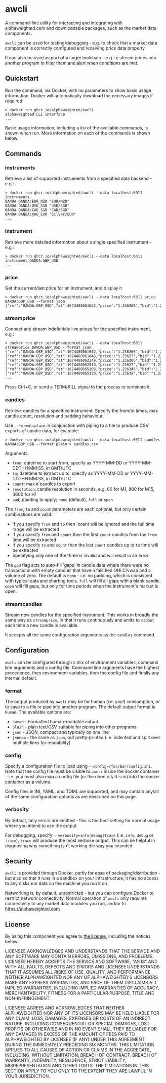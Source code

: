 # awcli

A command-line utility for interacting and integrating with alphaweighted.com and downloadable packages, such
as the market data components.

`awcli` can be used for testing/debugging - e.g. to check that a market data component is correctly configured
and receiving price data properly.

It can also be used as part of a larger toolchain - e.g. to stream prices into another program to filter them and alert when conditions are met.

## Quickstart

Run the command, via Docker, with no parameters to show basic usage information.  Docker will automatically download the necessary images if required:

```shell
> docker run ghcr.io/alphaweighted/awcli
alphaweighted CLI interface
...
```

Basic usage information, including a list of  the available commands, is shown when run.   More information on
each of the commands is shown below.

## Commands

### instruments

Retrieve a list of supported instruments from a specified data backend - e.g.:

```shell
> docker run ghcr.io/alphaweighted/awcli --data localhost:6011 instruments
OANDA OANDA:EUR_NZD "EUR/NZD"
OANDA OANDA:USD_SGD "USD/SGD"
OANDA OANDA:CAD_SGD "CAD/SGD"
OANDA OANDA:XAG_EUR "Silver/EUR"
...
```

### instrument

Retrieve more detailed information about a single specified instrument - e.g.:

```shell
> docker run ghcr.io/alphaweighted/awcli --data localhost:6011 instrument OANDA:GBP_USD
...
```

### price

Get the current/last price for an instrument, and display it

```shell
> docker run ghcr.io/alphaweighted/awcli --data localhost:6011 price OANDA:GBP_USD --format json
{"ref":"OANDA:GBP_USD","at":1674480061632,"price":"1.236265","bid":"1.23618","ask":"1.23635","bid_size":"1000000","ask_size":"1000000"}
```

### streamprice

Connect and stream indefinitely live prices for the specified instrument, e.g.:

```shell
> docker run ghcr.io/alphaweighted/awcli --data localhost:6011 streamprice OANDA:GBP_USD --format json
{"ref":"OANDA:GBP_USD","at":1674480061632,"price":"1.236265","bid":"1.23618","ask":"1.23635","bid_size":"1000000","ask_size":"1000000"}
{"ref":"OANDA:GBP_USD","at":1674480061848,"price":"1.23627","bid":"1.23619","ask":"1.23635","bid_size":"1000000","ask_size":"1000000"}
{"ref":"OANDA:GBP_USD","at":1674480062149,"price":"1.236265","bid":"1.23618","ask":"1.23635","bid_size":"1000000","ask_size":"1000000"}
{"ref":"OANDA:GBP_USD","at":1674480062510,"price":"1.23627","bid":"1.23619","ask":"1.23635","bid_size":"1000000","ask_size":"1000000"}
{"ref":"OANDA:GBP_USD","at":1674480065209,"price":"1.236345","bid":"1.23625","ask":"1.23644","bid_size":"1000000","ask_size":"1000000"}
{"ref":"OANDA:GBP_USD","at":1674480065320,"price":"1.23635","bid":"1.23627","ask":"1.23643","bid_size":"1000000","ask_size":"1000000"}
...
```

Press Ctrl+C, or send a TERM/KILL signal to the process to terminate it.

### candles

Retrieve candles for a specified instrument.  Specify the from/to times, max candle count, resolution and padding behaviour.

Use `--format=plain` in conjunction with piping to a file to produce CSV exports of candle data, for example:

```shell
> docker run ghcr.io/alphaweighted/awcli --data localhost:6011 candles OANDA:GBP_USD --format plain > candles.csv
```

Arguments:
- `from`; datetime to start from, specify as YYYY-MM-DD or YYYY-MM-DDTHH:MM:SS, in GMT/UTC
- `to`; datetime to extract up to, specify as YYYY-MM-DD or YYYY-MM-DDTHH:MM:SS, in GMT/UTC
- `count`; max # candles to export
- `resolution`; candle resolution in seconds, e.g. 60 for M1, 900 for M15, 3600 for H1
- `pad`; padding to apply; `none` (default), `full` or `open`

The `from`, `to` and `count` parameters are each optional, but only certain combinations are valid:
- If you specify `from` and `to` then `count will be ignored and the full time range will be extracted 
- If you specify `from` and `count` then the first `count` candles from the `from` time will be extracted
- If you specify `to` and `count` then the last `count` candles up to `to` time will be extracted
- Specifying only one of the three is invalid and will result in an error

The `pad` flag acts to auto-fill 'gaps' in candle data where there were no transactions with empty candles that have a falsified OHLC/vwap and a volume of zero.  The default is `none` - i.e. no padding, which is consistent with typical data and charting tools.  `full` will fill all gaps with a blank candle.  `open` will fill gaps, but only for time periods when the instrument's market is open.


### streamcandles

Stream new candles for the specified instrument.  This works in broadly the same way as `streamprice`, in that it runs continuously and emits to `stdout` each time a new candle is available.

It accepts all the same configuration arguments as the `candles` command.

## Configuration

`awcli` can be configured through a mix of environment variables, command line arguments and a config
file.  Command line arguments have the highest precedence, then environment variables, then the
config file and finally any internal default.

### format

The output produced by `awcli` may be for human (i.e. you!) consumption, or to save to a file or pipe into another program.  The default output format is `human`.  The available options are:

- `human` - Formatted human-readable output
- `plain` - plain text/CSV suitable for piping into other programs
- `json` - JSON, compact and typically on one line
- `jsonpp` - the same as `json`, but pretty-printed (i.e. indented and split over multiple lines for readability)

### config

Specify a configuration file to load using `--config=/foo/bar/config.ini`.  Note that the config file
must be visible to `awcli` inside the docker container - i.e. you must also map a config file (or the directory it is in) into the docker container as a volume. 

Config files in INI, YAML, and TOML are supported, and may contain any/all of the same configuration
options as are described on this page.

### verbosity

By default, only errors are emitted - this is the best setting for normal usage where you intend to use the output.

For debugging, specify `--verbosity=info|debug|trace` (i.e. `info`, `debug` or `trace`).  `trace` will
produce the most verbose output.  This can be helpful in diagnosing why something isn't working the way you intended.

## Security

`awcli` is provided through Docker, partly for ease of packaging/distribution - but also so that it runs in a sandbox on your infrastructure; it has no access to any disks nor data on the machine you run it on.

Networking is, by default, unrestricted - but you can configure Docker to restrict network connectivity.   Normal operation of `awcli` only requires connectivity to any market data modules you run, and/or to https://alphaweighted.com

## License

By using this component you agree to [the license](LICENSE), including the notices below:

LICENSEE ACKNOWLEDGES AND UNDERSTANDS THAT THE SERVICE AND ANY SOFTWARE MAY CONTAIN ERRORS, OMISSIONS, AND PROBLEMS. LICENSEE HEREBY ACCEPTS THE SERVICE AND SOFTWARE, "AS IS" AND WITH ALL FAULTS, DEFECTS AND ERRORS AND LICENSEE UNDERSTANDS THAT IT ASSUMES ALL RISKS OF USE, QUALITY, AND PERFORMANCE. NEITHER ALPHAWEIGHTED NOR ANY OF ALPHAWEIGHTED'S LICENSORS MAKE ANY EXPRESS WARRANTIES, AND EACH OF THEM DISCLAIMS ALL IMPLIED WARRANTIES, INCLUDING IMPLIED WARRANTIES OF ACCURACY, MERCHANTABILITY, FITNESS FOR A PARTICULAR PURPOSE, TITLE AND NON-INFRINGEMENT.

LICENSEE AGREES AND ACKNOWLEDGES THAT NEITHER ALPHAWEIGHTED NOR ANY OF ITS LICENSORS MAY BE HELD LIABLE FOR ANY CLAIM, LOSS, DAMAGES, EXPENSES OR COSTS OF AN INDIRECT NATURE, INCLUDING CONSEQUENTIAL OR SPECIAL DAMAGES, LOST PROFITS OR OTHERWISE AND IN NO EVENT SHALL THEY BE LIABLE FOR ANY DAMAGES IN EXCESS OF THE AMOUNT OF FEES PAID TO ALPHAWEIGHTED BY LICENSEE (IF ANY) UNDER THIS AGREEMENT DURING THE IMMEDIATELY PRECEDING SIX MONTHS. THIS LIMITATION APPLIES TO ALL CAUSES OF ACTION OR CLAIMS IN THE AGGREGATE, INCLUDING, WITHOUT LIMITATION, BREACH OF CONTRACT, BREACH OF WARRANTY, INDEMNITY, NEGLIGENCE, STRICT LIABILITY, MISREPRESENTATION AND OTHER TORTS. THE LIMITATIONS IN THIS SECTION APPLY TO YOU ONLY TO THE EXTENT THEY ARE LAWFUL IN YOUR JURISDICTION.

